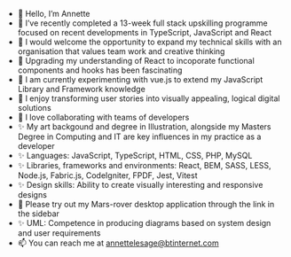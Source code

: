- 👋 Hello, I’m Annette
- 👀 I’ve recently completed a 13-week full stack upskilling programme focused on recent developments in TypeScript, JavaScript and React
- 💞️ I would welcome the opportunity to expand my technical skills with an organisation that values team work and creative thinking
- 👀 Upgrading my understanding of React to incoporate functional components and hooks has been fascinating
- 🌱 I am currently experimenting with vue.js to extend my JavaScript Library and Framework knowledge
- 🌱 I enjoy transforming user stories into visually appealing, logical digital solutions
- 🌱 I love collaborating with teams of developers
- ✨ My art backgound and degree in Illustration, alongside my Masters Degree in Computing and IT are key influences in my practice as a developer
- ✨ Languages: JavaScript, TypeScript,  HTML, CSS, PHP, MySQL
- ✨ Libraries, frameworks and environments:  React, BEM, SASS, LESS, Node.js, Fabric.js, CodeIgniter, FPDF, Jest, Vitest
- ✨ Design skills: Ability to create visually interesting and responsive designs
- 🚀 Please try out my Mars-rover desktop application through the link in the sidebar
- ✨ UML: Competence in producing diagrams based on system design and user requirements
- 📫 You can reach me at annettelesage@btinternet.com

<!---
netcam22/netcam22 is a ✨ special ✨ repository because its `README.md` (this file) appears on your GitHub profile.
You can click the Preview link to take a look at your changes.
--->
